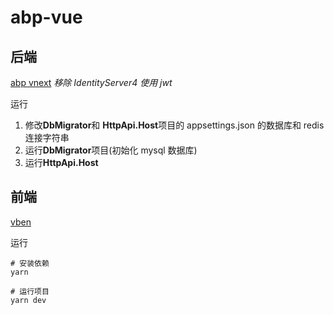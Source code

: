 # abp-vue

## 后端

[abp vnext](https://github.com/abpframework/abp) _移除 IdentityServer4 使用 jwt_

运行

1. 修改**DbMigrator**和 **HttpApi.Host**项目的 appsettings.json 的数据库和 redis 连接字符串
2. 运行**DbMigrator**项目(初始化 mysql 数据库)
3. 运行**HttpApi.Host**

## 前端

[vben](https://vvbin.cn/next/#/dashboard/analysis)

运行

```
# 安装依赖
yarn

# 运行项目
yarn dev
```
